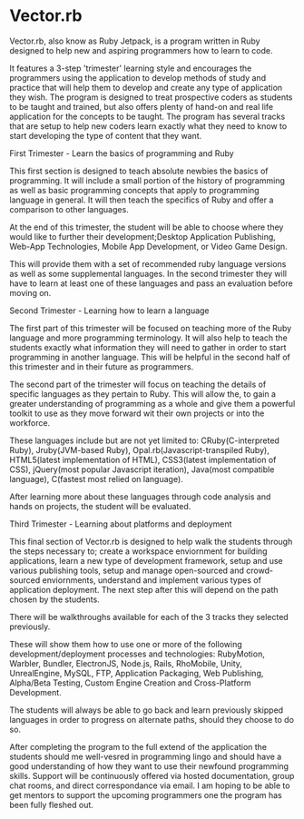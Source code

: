 # Vector.rb
Vector.rb, also know as Ruby Jetpack, is a program written in Ruby designed to help new and aspiring programmers how to learn to code.

It features a 3-step 'trimester' learning style and encourages the programmers using the application to develop methods of study and practice that will help them to develop and create any type of application they wish. The program is designed to treat prospective coders as students to be taught and trained, but also offers plenty of hand-on and real life application for the concepts to be taught. The program has several tracks that are setup to help new coders learn exactly what they need to know to start developing the type of content that they want.


First Trimester - Learn the basics of programming and Ruby


This first section is designed to teach absolute newbies the basics of programming. It will include a small portion of the history of programming as well as basic programming concepts that apply to programming language in general. It will then teach the specifics of Ruby and offer a comparison to other languages. 

At the end of this trimester, the student will be able to choose where they would like to further their development;Desktop Application Publishing, Web-App Technologies, Mobile App Development, or Video Game Design.

This will provide them with a set of recommended ruby language versions as well as some supplemental languages. In the second trimester they will have to learn at least one of these languages and pass an evaluation before moving on.
  
  
Second Trimester - Learning how to learn a language


The first part of this trimester will be focused on teaching more of the Ruby language and more programming terminology. It will also help to teach the students exactly what information they will need to gather in order to start programming in another language. This will be helpful in the second half of this trimester and in their future as programmers.
  
The second part of the trimester will focus on teaching the details of specific languages as they pertain to Ruby. This will allow the, to gain a greater understanding of programming as a whole and give them a powerful toolkit to use as they move forward wit their own projects or into the workforce. 

These languages include but are not yet limited to: CRuby(C-interpreted Ruby), Jruby(JVM-based Ruby), Opal.rb(Javascript-transpiled Ruby), HTML5(latest implementation of HTML), CSS3(latest implementation of CSS), jQuery(most popular Javascript iteration), Java(most compatible language), C(fastest most relied on language).

After learning more about these languages through code analysis and hands on projects, the student will be evaluated.

  
Third Trimester - Learning about platforms and deployment


This final section of Vector.rb is designed to help walk the students through the steps necessary to; create a workspace enviornment for building applications, learn a new type of development framework, setup and use various publishing tools, setup and manage open-sourced and crowd-sourced enviornments, understand and implement various types of application deployment. The next step after this will depend on the path chosen by the students. 

There will be walkthroughs available for each of the 3 tracks they selected previously. 

These will show them how to use one or more of the following development/deployment processes and technologies: RubyMotion, Warbler, Bundler, ElectronJS, Node.js, Rails, RhoMobile, Unity, UnrealEngine, MySQL, FTP, Application Packaging, Web Publishing, Alpha/Beta Testing, Custom Engine Creation and Cross-Platform Development.

The students will always be able to go back and learn previously skipped languages in order to progress on alternate paths, should they choose to do so.
  

After completing the program to the full extend of the application the students should me well-vesred in programming lingo and should have a good understanding of how they want to use their newfound programming skills. Support will be continuously offered via hosted documentation, group chat rooms, and direct correspondance via email. I am hoping to be able to get mentors to support the upcoming programmers one the program has been fully fleshed out.
